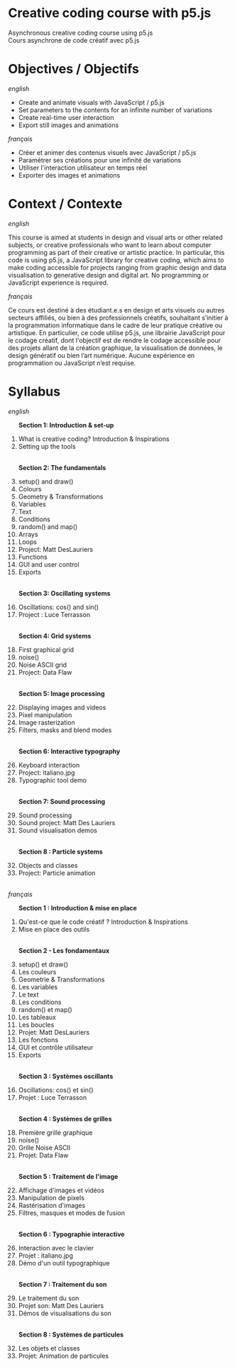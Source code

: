 # Creative coding course with p5.js
Asynchronous creative coding course using p5.js
<br>Cours asynchrone de code créatif avec p5.js

# Objectives / Objectifs
_english_
- Create and animate visuals with JavaScript / p5.js
- Set parameters to the contents for an infinite number of variations
- Create real-time user interaction
- Export still images and animations

_français_
- Créer et animer des contenus visuels avec JavaScript / p5.js
- Paramétrer ses créations pour une infinité de variations
- Utiliser l'interaction utilisateur en temps réel
- Exporter des images et animations

# Context / Contexte
_english_

This course is aimed at students in design and visual arts or other related subjects, or creative professionals who want to learn about computer programming as part of their creative or artistic practice. In particular, this code is using p5.js, a JavaScript library for creative coding, which aims to make coding accessible for projects ranging from graphic design and data visualisation to generative design and digital art. No programming or JavaScript experience is required.

_français_

Ce cours est destiné à des étudiant.e.s en design et arts visuels ou autres secteurs affiliés, ou bien à des professionnels créatifs, souhaitant s’initier à la programmation informatique dans le cadre de leur pratique créative ou artistique. En particulier, ce code utilise p5.js, une librairie JavaScript pour le codage créatif, dont l'objectif est de rendre le codage accessible pour des projets allant de la création graphique, la visualisation de données, le design génératif ou bien l’art numérique. Aucune expérience en programmation ou JavaScript n’est requise.

# Syllabus
_english_

<ol>

  <b>Section 1: Introduction & set-up</b>
  <li>What is creative coding? Introduction & Inspirations</li>
  <li>Setting up the tools</li>
  <br>

  <b>Section 2: The fundamentals</b>
  <li>setup() and draw()</li>
  <li>Colours</li>
  <li>Geometry & Transformations</li>
  <li>Variables</li>
  <li>Text</li>
  <li>Conditions</li>
  <li>random() and map()</li>
  <li>Arrays</li>
  <li>Loops</li>
  <li>Project: Matt DesLauriers</li>
  <li>Functions</li>
  <li>GUI and user control</li>
  <li>Exports</li>
  <br>

  <b>Section 3: Oscillating systems</b>
  <li>Oscillations: cos() and sin()</li>
  <li>Project : Luce Terrasson</li>
  <br>

  <b>Section 4: Grid systems</b>
  <li>First graphical grid</li>
  <li>noise()</li>
  <li>Noise ASCII grid</li>
  <li>Project: Data Flaw</li>
  <br>

  <b>Section 5: Image processing</b>
  <li>Displaying images and videos</li>
  <li>Pixel manipulation</li>
  <li>Image rasterization</li>
  <li>Filters, masks and blend modes</li>
  <br>

  <b>Section 6: Interactive typography</b>
  <li>Keyboard interaction</li>
  <li>Project: italiano.jpg</li>
  <li>Typographic tool demo</li>
  <br>

  <b>Section 7: Sound processing</b>
  <li>Sound processing</li>
  <li>Sound project: Matt Des Lauriers</li>
  <li>Sound visualisation demos</li>
  <br>

  <b>Section 8 : Particle systems</b>
  <li>Objects and classes</li>
  <li>Project: Particle animation</li>
  <br>
</ol>


_français_

<ol>

  <b>Section 1 : Introduction & mise en place</b>
  <li>Qu'est-ce que le code créatif ? Introduction & Inspirations</li>
  <li>Mise en place des outils</li>
  <br>

  <b>Section 2 - Les fondamentaux</b>
  <li>setup() et draw()</li>
  <li>Les couleurs</li>
  <li>Geometrie & Transformations</li>
  <li>Les variables</li>
  <li>Le text</li>
  <li>Les conditions</li>
  <li>random() et map()</li>
  <li>Les tableaux</li>
  <li>Les boucles</li>
  <li>Projet: Matt DesLauriers</li>
  <li>Les fonctions</li>
  <li>GUI et contrôle utilisateur</li>
  <li>Exports</li>
  <br>

  <b>Section 3 : Systèmes oscillants</b>
  <li>Oscillations: cos() et sin()</li>
  <li>Projet : Luce Terrasson</li>
  <br>

  <b>Section 4 : Systèmes de grilles</b>
  <li>Première grille graphique</li>
  <li>noise()</li>
  <li>Grille Noise ASCII</li>
  <li>Projet: Data Flaw</li>
  <br>

  <b>Section 5 : Traitement de l'image</b>
  <li>Affichage d'images et vidéos</li>
  <li>Manipulation de pixels</li>
  <li>Rastérisation d'images</li>
  <li>Filtres, masques et modes de fusion</li>
  <br>

  <b>Section 6 : Typographie interactive</b>
  <li>Interaction avec le clavier</li>
  <li>Projet : italiano.jpg</li>
  <li>Démo d'un outil typographique</li>
  <br>

  <b>Section 7 : Traitement du son</b>
  <li>Le traitement du son</li>
  <li>Projet son: Matt Des Lauriers</li>
  <li>Démos de visualisations du son</li>
  <br>

  <b>Section 8 : Systèmes de particules</b>
  <li>Les objets et classes</li>
  <li>Projet: Animation de particules</li>
  <br>
</ol>
